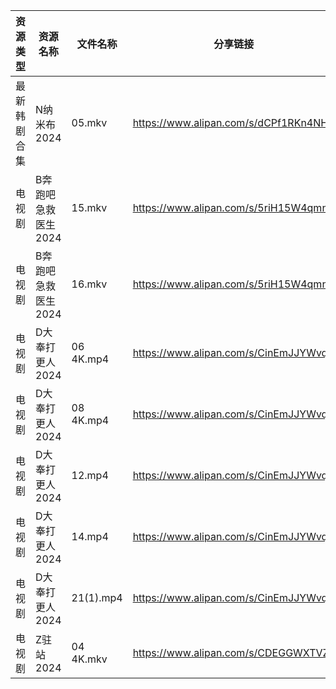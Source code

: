| 资源类型   | 资源名称         | 文件名称      | 分享链接                                 | 更新时间                |
| ------ | ------------ | --------- | ------------------------------------ | ------------------- |
| 最新韩剧合集 | N纳米布2024     | 05.mkv    | https://www.alipan.com/s/dCPf1RKn4NH | 2025-01-07 00:06:02 |
| 电视剧    | B奔跑吧急救医生2024 | 15.mkv    | https://www.alipan.com/s/5riH15W4qmn | 2025-01-07 00:05:03 |
| 电视剧    | B奔跑吧急救医生2024 | 16.mkv    | https://www.alipan.com/s/5riH15W4qmn | 2025-01-07 00:05:03 |
| 电视剧    | D大奉打更人2024   | 06 4K.mp4 | https://www.alipan.com/s/CinEmJJYWvq | 2025-01-07 00:05:14 |
| 电视剧    | D大奉打更人2024   | 08 4K.mp4 | https://www.alipan.com/s/CinEmJJYWvq | 2025-01-07 00:05:13 |
| 电视剧    | D大奉打更人2024   | 12.mp4    | https://www.alipan.com/s/CinEmJJYWvq | 2025-01-07 00:05:13 |
| 电视剧    | D大奉打更人2024   | 14.mp4    | https://www.alipan.com/s/CinEmJJYWvq | 2025-01-07 00:05:13 |
| 电视剧    | D大奉打更人2024   | 21(1).mp4 | https://www.alipan.com/s/CinEmJJYWvq | 2025-01-07 00:05:13 |
| 电视剧    | Z驻站2024      | 04 4K.mkv | https://www.alipan.com/s/CDEGGWXTVZe | 2025-01-07 00:06:32 |
